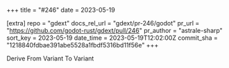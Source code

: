 +++
title = "#246"
date = 2023-05-19

[extra]
repo = "gdext"
docs_rel_url = "gdext/pr-246/godot"
pr_url = "https://github.com/godot-rust/gdext/pull/246"
pr_author = "astrale-sharp"
sort_key = 2023-05-19
date_time = 2023-05-19T12:02:00Z
commit_sha = "1218840fdbae391abe5528a1fbdf5316bd11f56e"
+++

Derive From Variant To Variant
